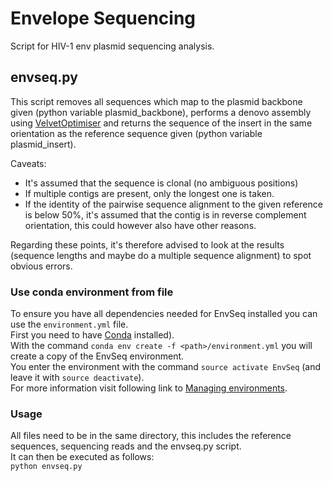 # Envelope Sequencing
Script for HIV-1 env plasmid sequencing analysis.

## envseq.py
This script removes all sequences which map to the plasmid backbone given
(python variable plasmid_backbone), performs a denovo assembly using [VelvetOptimiser](https://github.com/tseemann/VelvetOptimiser)
and returns the sequence of the insert in the same orientation as the reference
sequence given (python variable plasmid_insert).

Caveats:  
- It's assumed that the sequence is clonal (no ambiguous positions)
- If multiple contigs are present, only the longest one is taken.
- If the identity of the pairwise sequence alignment to the given reference is below 50%, it's assumed that the contig is in reverse complement orientation, this could however also have other reasons.  

Regarding these points, it's therefore advised to look at the results (sequence lengths and maybe do a multiple sequence alignment) to spot obvious errors.

### Use conda environment from file
To ensure you have all dependencies needed for EnvSeq installed you can use the `environment.yml` file.  
First you need to have [Conda](https://conda.io/docs/install/quick.html) installed).  
With the command `conda env create -f <path>/environment.yml` you will create a copy of the EnvSeq environment.  
You enter the environment with the command `source activate EnvSeq` (and leave it with `source deactivate`).  
For more information visit following link to [Managing environments](https://conda.io/docs/using/envs.html).

### Usage
All files need to be in the same directory, this includes the reference sequences, sequencing reads and the envseq.py script.  
It can then be executed as follows:  
`python envseq.py`
